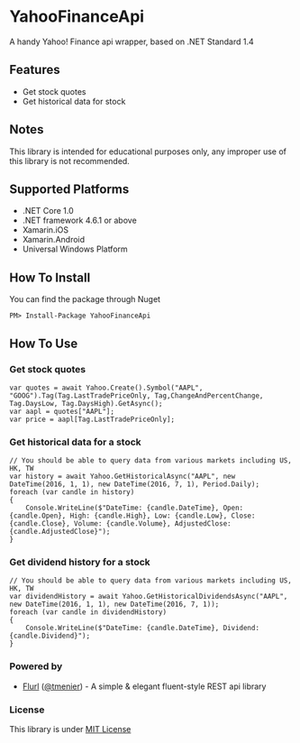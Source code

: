 # YahooFinanceApi
A handy Yahoo! Finance api wrapper, based on .NET Standard 1.4

## Features
* Get stock quotes
* Get historical data for stock

## Notes
This library is intended for educational purposes only, any improper use of this library is not recommended.

## Supported Platforms
* .NET Core 1.0
* .NET framework 4.6.1 or above
* Xamarin.iOS
* Xamarin.Android
* Universal Windows Platform

## How To Install
You can find the package through Nuget

    PM> Install-Package YahooFinanceApi

## How To Use
### Get stock quotes

    var quotes = await Yahoo.Create().Symbol("AAPL", "GOOG").Tag(Tag.LastTradePriceOnly, Tag,ChangeAndPercentChange, Tag.DaysLow, Tag.DaysHigh).GetAsync();
    var aapl = quotes["AAPL"];
    var price = aapl[Tag.LastTradePriceOnly];

### Get historical data for a stock

    // You should be able to query data from various markets including US, HK, TW
    var history = await Yahoo.GetHistoricalAsync("AAPL", new DateTime(2016, 1, 1), new DateTime(2016, 7, 1), Period.Daily);
    foreach (var candle in history)
    {
        Console.WriteLine($"DateTime: {candle.DateTime}, Open: {candle.Open}, High: {candle.High}, Low: {candle.Low}, Close: {candle.Close}, Volume: {candle.Volume}, AdjustedClose: {candle.AdjustedClose}");
    }

### Get dividend history for a stock

    // You should be able to query data from various markets including US, HK, TW
    var dividendHistory = await Yahoo.GetHistoricalDividendsAsync("AAPL", new DateTime(2016, 1, 1), new DateTime(2016, 7, 1));
    foreach (var candle in dividendHistory)
    {
        Console.WriteLine($"DateTime: {candle.DateTime}, Dividend: {candle.Dividend}");
    }

### Powered by
* [Flurl](https://github.com/tmenier/Flurl) ([@tmenier](https://github.com/tmenier)) - A simple & elegant fluent-style REST api library 

### License
This library is under [MIT License](https://github.com/salmonthinlion/YahooFinanceApi/blob/master/LICENSE)

